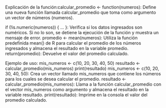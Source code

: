 Explicación de la función:calcular_promedio <- function(numeros): Define una nueva función llamada calcular_promedio que toma como argumento un vector de números (numeros).

if (!is.numeric(numeros)) { ... }: Verifica si los datos ingresados son numéricos. Si no lo son, se detiene la ejecución de la función y muestra un mensaje de error.
promedio <- mean(numeros): Utiliza la función predefinida mean() de R para calcular el promedio de los números ingresados y almacena el resultado en la variable promedio.
return(promedio): Devuelve el valor del promedio calculado.

Ejemplo de uso:
mis_numeros <- c(10, 20, 30, 40, 50)
resultado <- calcular_promedio(mis_numeros)
print(resultado)
mis_numeros <- c(10, 20, 30, 40, 50): Crea un vector llamado mis_numeros que contiene los números para los cuales se desea calcular el promedio.
resultado <- calcular_promedio(mis_numeros): Llama a la función calcular_promedio con el vector mis_numeros como argumento y almacena el resultado en la variable resultado.
print(resultado): Imprime en la consola el valor del promedio calculado.

